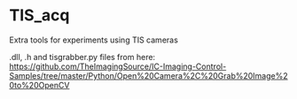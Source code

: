# TIS_acq
Extra tools for experiments using TIS cameras

.dll, .h and tisgrabber.py files from here: https://github.com/TheImagingSource/IC-Imaging-Control-Samples/tree/master/Python/Open%20Camera%2C%20Grab%20Image%20to%20OpenCV
